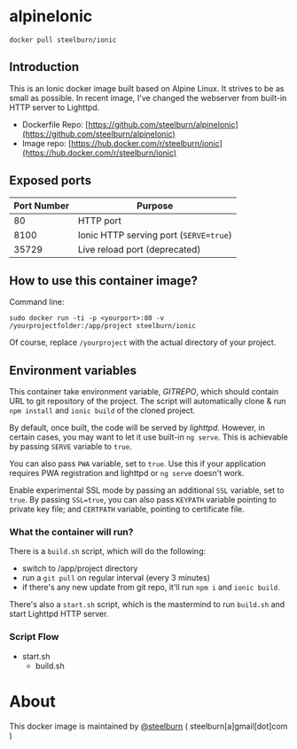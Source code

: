 # alpineIonic

``docker pull steelburn/ionic``

<!-- @import "[TOC]" {cmd="toc" depthFrom=1 depthTo=6 orderedList=false} -->

## Introduction

This is an Ionic docker image built based on Alpine Linux. It strives to be as small as possible. In recent image, I've changed the webserver from built-in HTTP server to Lighttpd.

- Dockerfile Repo: [https://github.com/steelburn/alpineIonic](https://github.com/steelburn/alpineIonic)
- Image repo: [https://hub.docker.com/r/steelburn/ionic](https://hub.docker.com/r/steelburn/ionic)

## Exposed ports
| Port Number | Purpose |
|-------------|---------|
|80 | HTTP port |
| 8100| Ionic HTTP serving port (``SERVE=true``)|
| 35729 | Live reload port (deprecated)|


## How to use this container image?
Command line:
```
sudo docker run -ti -p <yourport>:80 -v /yourprojectfolder:/app/project steelburn/ionic
```

Of course, replace ```/yourproject``` with the actual directory of your project.

## Environment variables
This container take environment variable, *GITREPO*, which should contain URL to git repository of the project.
The script will automatically clone & run ``npm install`` and ``ionic build`` of the cloned project.

By default, once built, the code will be served by *lighttpd*. However, in certain cases, you may want to let it use built-in ``ng serve``. This is achievable by passing ``SERVE`` variable to ``true``.

You can also pass ``PWA`` variable, set to ``true``. Use this if your application requires PWA registration and lighttpd or ``ng serve`` doesn't work. 
 
Enable experimental SSL mode by passing an additional ``SSL`` variable, set to ``true``. By passing ``SSL=true``, you can also pass ``KEYPATH`` variable pointing to private key file; and ``CERTPATH`` variable, pointing to certificate file.

### What the container will run?
There is a ``build.sh`` script, which will do the following:
- switch to /app/project directory
- run a ``git pull`` on regular interval (every 3 minutes)
- if there's any new update from git repo, it'll run ``npm i`` and ``ionic build``.

There's also a ``start.sh`` script, which is the mastermind to run ``build.sh`` and start Lighttpd HTTP server.

### Script Flow
- start.sh
    - build.sh
# About
This docker image is maintained by [@steelburn](https://github.com/steelburn) ( steelburn[a]gmail[dot]com )
